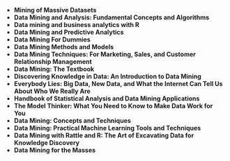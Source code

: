 <ul>
                                <li><b><a target="_blank" href="https://github.com/manjunath5496/Data-Mining-Books/blob/master/dm(1).pdf" style="text-decoration:none;">Mining of Massive Datasets </a></b></li>
                                <li><b><a target="_blank" href="https://github.com/manjunath5496/Data-Mining-Books/blob/master/dm(2).pdf" style="text-decoration:none;">Data Mining and Analysis: Fundamental Concepts and Algorithms</a></b></li>
                                <li><b><a target="_blank" href="https://github.com/manjunath5496/Data-Mining-Books/blob/master/dm(3).pdf" style="text-decoration:none;">Data mining and business analytics with R </a></b></li>
                               
<li><b><a target="_blank" href="https://github.com/manjunath5496/Data-Mining-Books/blob/master/dm(4).pdf" style="text-decoration:none;">Data Mining and Predictive Analytics</a></b></li>
                                <li><b><a target="_blank" href="https://github.com/manjunath5496/Data-Mining-Books/blob/master/dm(5).pdf" style="text-decoration:none;"> Data Mining For Dummies </a></b></li>
                                
 <li><b><a target="_blank" href="https://github.com/manjunath5496/Data-Mining-Books/blob/master/dm(6).pdf" style="text-decoration:none;">Data Mining Methods and Models</a></b></li>
                          
<li><b><a target="_blank" href="https://github.com/manjunath5496/Data-Mining-Books/blob/master/dm(7).pdf" style="text-decoration:none;">Data Mining Techniques: For Marketing, Sales, and Customer Relationship Management  </a></b></li>
                                <li><b><a target="_blank" href="https://github.com/manjunath5496/Data-Mining-Books/blob/master/dm(8).pdf" style="text-decoration:none;">Data Mining: The Textbook</a></b></li>
                                <li><b><a target="_blank" href="https://github.com/manjunath5496/Data-Mining-Books/blob/master/dm(9).pdf" style="text-decoration:none;">Discovering Knowledge in Data: An Introduction to Data Mining  </a></b></li>
                                
<li><b><a target="_blank" href="https://github.com/manjunath5496/Data-Mining-Books/blob/master/dm(10).pdf" style="text-decoration:none;">Everybody Lies: Big Data, New Data, and What the Internet Can Tell Us About Who We Really Are</a></b></li>  
        
<li><b><a target="_blank" href="https://github.com/manjunath5496/Data-Mining-Books/blob/master/dm(11).rar" style="text-decoration:none;"> Handbook of Statistical Analysis and Data Mining Applications </a></b></li>
                                <li><b><a target="_blank" href="https://github.com/manjunath5496/Data-Mining-Books/blob/master/dm(12).pdf" style="text-decoration:none;"> The Model Thinker: What You Need to Know to Make Data Work for You</a></b></li>
 <li><b><a target="_blank" href="https://github.com/manjunath5496/Data-Mining-Books/blob/master/dm(13).pdf" style="text-decoration:none;">Data Mining: Concepts and Techniques</a></b></li> 
 
 <li><b><a target="_blank" href="https://github.com/manjunath5496/Data-Mining-Books/blob/master/dm(14).pdf" style="text-decoration:none;">Data Mining: Practical Machine Learning Tools and Techniques</a></b></li>
                                <li><b><a target="_blank" href="https://github.com/manjunath5496/Data-Mining-Books/blob/master/dm(15).pdf" style="text-decoration:none;">Data Mining with Rattle and R: The Art of Excavating Data for Knowledge Discovery</a></b></li>

<li><b><a target="_blank" href="https://github.com/manjunath5496/Data-Mining-Books/blob/master/dm(16).pdf" style="text-decoration:none;">Data Mining for the Masses</a></b></li>
                               
        
                                
                                
                                
                                
                                
 
 </ul>
